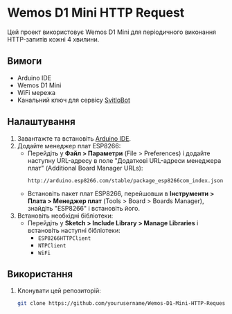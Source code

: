 
# Wemos D1 Mini HTTP Request

Цей проект використовує Wemos D1 Mini для періодичного виконання HTTP-запитів кожні 4 хвилини.

## Вимоги

- Arduino IDE
- Wemos D1 Mini
- WiFi мережа
- Канальний ключ для сервісу [SvitloBot](https://api.svitlobot.in.ua)

## Налаштування

1. Завантажте та встановіть [Arduino IDE](https://www.arduino.cc/en/software).
2. Додайте менеджер плат ESP8266:
   - Перейдіть у **Файл > Параметри** (File > Preferences) і додайте наступну URL-адресу в поле "Додаткові URL-адреси менеджера плат" (Additional Board Manager URLs): 
     ```
     http://arduino.esp8266.com/stable/package_esp8266com_index.json
     ```
   - Встановіть пакет плат ESP8266, перейшовши в **Інструменти > Плата > Менеджер плат** (Tools > Board > Boards Manager), знайдіть "ESP8266" і встановіть його.
3. Встановіть необхідні бібліотеки:
   - Перейдіть у **Sketch > Include Library > Manage Libraries** і встановіть наступні бібліотеки:
     - `ESP8266HTTPClient`
     - `NTPClient`
     - `WiFi`

## Використання

1. Клонувати цей репозиторій:
   ```sh
   git clone https://github.com/yourusername/Wemos-D1-Mini-HTTP-Request.git
